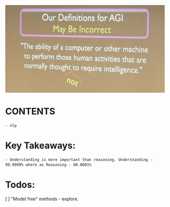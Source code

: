 ![](assets/markdown-img-paste-20180327171915624.png)

# CONTENTS

	- nlp



# Key Takeaways:

	- Understanding is more important than reasoning. Understanding - 99.9999% where as Reasoning - 00.0001%




# Todos:

[ ] "Model free" methods - explore.
